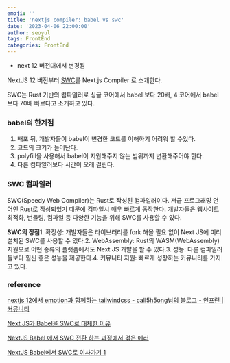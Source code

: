 ```yaml
---
emoji: ''
title: 'nextjs compiler: babel vs swc'
date: '2023-04-06 22:00:00'
author: seoyul
tags: FrontEnd
categories: FrontEnd
---
```


- next 12 버전대에서 변경됨

NextJS 12 버전부터 [SWC](https://swc.rs/)를 Next.js Compiler 로 소개한다.

SWC는 Rust 기반의 컴파일러로 싱글 코어에서 babel 보다 20배, 4 코어에서 babel 보다 70배 빠르다고 소개하고 있다.

### babel의 한계점

1. 배포 뒤, 개발자들이 babel이 변경한 코드를 이해하기 어려워 할 수있다.
2. 코드의 크기가 늘어난다.
3. polyfill을 사용해서 babel이 지원해주지 않는 범위까지 변환해주어야 한다.
4. 다른 컴파일러보다 시간이 오래 걸린다.

### SWC 컴파일러

SWC(Speedy Web Compiler)는 Rust로 작성된 컴파일러이다. 저급 프로그래밍 언어인 Rust로 작성되었기 때문에 컴파일시 매우 빠르게 동작한다. 개발자들은 웹사이트 최적화, 번들링, 컴파일 등 다양한 기능을 위해 SWC를 사용할 수 있다.

**SWC의 장점**1. 확장성: 개발자들은 라이브러리를 fork 해올 필요 없이 Next JS에 미리 설치된 SWC를 사용할 수 있다.2. WebAssembly: Rust의 WASM(WebAssembly) 지원으로 어떤 종류의 플랫폼에서도 Next JS 개발을 할 수 있다.3. 성능: 다른 컴파일러들보다 훨씬 좋은 성능을 제공한다.4. 커뮤니티 지원: 빠르게 성장하는 커뮤니티를 가지고 있다.

### reference

[nextjs 12에서 emotion과 함께하는 tailwindcss - call5h5ong님의 블로그 - 인프런 | 커뮤니티](https://www.inflearn.com/blogs/2858)

[Next JS가 Babel을 SWC로 대체한 이유](https://velog.io/@kwonhygge/Next-JS%EA%B0%80-Babel%EC%9D%84-SWC%EB%A1%9C-%EB%8C%80%EC%B2%B4%ED%95%9C-%EC%9D%B4%EC%9C%A0)

[NextJS Babel 에서 SWC 전환 하는 과정에서 겪은 에러](https://velog.io/@ansrjsdn/NextJS-Babel-%EC%97%90%EC%84%9C-SWC-%EC%A0%84%ED%99%98-%ED%95%98%EB%8A%94-%EA%B3%BC%EC%A0%95%EC%97%90%EC%84%9C-%EA%B2%AA%EC%9D%80-%EC%97%90%EB%9F%AC)

[NextJS Babel에서 SWC로 이사가기 1](https://kir93.tistory.com/entry/NextJS-Babel%EC%97%90%EC%84%9C-SWC%EB%A1%9C-%EC%9D%B4%EC%82%AC%EA%B0%80%EA%B8%B0)